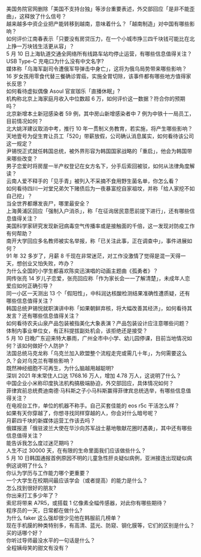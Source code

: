 美国务院官网删除「美国不支持台独」等涉台重要表述，外交部回应「是非不能歪曲」，这释放了什么信号？  
越来越多中资企业把产能转移到越南，意味着什么？「越南制造」对中国有哪些影响？  
如何评价江南春表示「只要没有房贷压力，在一个小城市挣三四千块钱可能比在北上挣一万块钱生活更从容」？  
5 月 10 日上海轨道交通全网络所有线路车站均停止运营，有哪些信息值得关注？  
USB Type-C 充电口为什么没有中文名字?  
媒体称「乌海军副司令遭俄军导弹击中身亡」，这将为俄乌局势带来哪些影响？  
16 岁女孩用零食代替三餐确诊胃癌，实施全胃切除，该事件都有哪些地方值得家长反思？  
如何看待虚拟偶像 Asoul 官宣珈乐「直播休眠」?  
机构称北京上海家庭月收入中位数超 6 万，如何评价这一数据？符合你的预期吗？  
北京新增本土新冠感染者 59 例，其中房山新增感染者中 7 例为中铁十一局员工，目前情况如何？  
北大姚洋建议取消中考，推行 10 年一贯制义务教育，若实施，将产生哪些影响？  
天地壹号为促生育让员工「520」带薪放假，公司确认消息属实，如何看待该公司这一规定？  
尹锡悦正式就任韩国总统，被外界形容为韩国国家战略的「重启」，他会为韩国带来哪些改变？  
男子恋爱时将房屋一半产权登记在女方名下，分手后索回被驳，如何从法律角度解读？  
云南人爱不释手的「见手青」被列入不采摘不食用野生菌名单，你怎么看？  
如何看待四川一对堂兄弟欠下赌债后为一夜暴富挖自家祖坟，并称「给人家挖不如自己挖」？  
当全世界都爆发丧尸，哪里最安全？  
上海黄浦区回应「强制入户消杀」，称「在征询居民意愿前提下进行」，还有哪些信息值得关注？  
美国科学家研究发现新冠病毒空气传播率或是接触面的千倍，这一发现对防疫工作有何帮助？  
南开大学回应多名教师被实名举报，称「已关注此事，正在调查中」，事件进展如何？  
91 年 32 多岁了，月薪 8 千现在非常迷茫，对工作没激情了觉得是混一天得一天，想创业又怕失败，咋办？  
为什么全国的小学生都喜欢陈奕迅演唱的动画主题曲《孤勇者》？  
网传张亮 14 岁儿子恋爱，张亮回应称「作为家长会一一了解清楚」，未成年人恋爱应如何正确引导？  
同一小区一天测出 13 个「假阳性」，中科润达核酸检测结果准确性遭质疑，还有哪些信息值得关注？  
韩国总统尹锡悦就职演讲中称「如果朝鲜弃核，将大幅改善其经济」，如何看待其发言？还有哪些信息值得关注？  
如何看待农夫山泉产品包装被指美化大象表演？产品包装设计应注意哪些问题？  
体制内事业单位女，有正科提拔副处机会，该拒绝还是接受？  
5 月 10 日晚广东迎来特大暴雨，广州全市中小学、幼儿园停课，目前当地情况如何？该如何做好个人防护？  
法国总统马克龙称「乌克兰加入欧盟整个流程走完或需几十年」，为何需要这么久？会对乌克兰有哪些影响？  
既然神经细胞不可再生，为什么脑越用越聪明?  
深圳 2021 年末常住人口达 1768.16 万人，增加 4.78 万人，这说明了什么？  
中国企业小米称印度执法机构搞极端胁迫，外交部回应，具体情况如何？  
菲律宾前总统费迪南德·马科斯之子小马科斯赢得菲律宾总统选举，有哪些信息值得关注？  
在电视台工作，单位的机器不称手。自己买套佳能的 eos r5c 干活怎么样？  
如果有天你穿越了，你想寻找同样穿越的人，你会对什么暗号呢？  
月薪四千块的新媒体运营工作该去吗？  
俄媒报道「俄驻波兰大使在华沙向苏军战士墓地敬献花圈时遇袭」，其中还有哪些信息值得关注？  
能告诉我怎么度过迷茫期吗？  
人生不过 30000 天，在有限的生命里面我们应该做些什么？  
5 月 10 日韩国通报首例原因不明的儿童急性肝炎疑似病例，亚洲接连出现疑似病例这说明了什么？  
你认为学历与工作能力哪个更重要？  
一个大学生在校期间最应该学会（或者提高）的能力是什么？  
怎么找到很好的朋友?  
你出来打工多少年了？  
索尼将带来 A7R5，或搭载 1 亿像素全幅传感器，对此你有哪些期待？  
程序员的一天，日常都在做什么?  
为什么 faker 这么强却很少见他在韩服前几榜单？  
现在手机膜的种类特别多，有高清、蓝光、防窥、钢化膜等，它们的区别是什么？买的话哪个好？  
你听过导师最没水平的一句话是什么？  
全程姨母笑的甜文有没有？  
